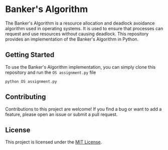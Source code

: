 # Banker's Algorithm

The Banker's Algorithm is a resource allocation and deadlock avoidance algorithm used in operating systems. It is used to ensure that processes can request and use resources without causing deadlock. This repository provides an implementation of the Banker's Algorithm in Python.


## Getting Started

To use the Banker's Algorithm implementation, you can simply clone this repository and run the `OS assignment.py` file

```
python OS assignment.py
```



## Contributing

Contributions to this project are welcome! If you find a bug or want to add a feature, please open an issue or submit a pull request.

## License

This project is licensed under the [MIT License](LICENSE).
